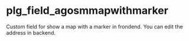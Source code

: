 # plg_field_agosmmapwithmarker
Custom field for show a map with a marker in frondend. You can edit the address in backend.
